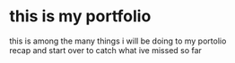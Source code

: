 # this is my portfolio  
this is among the many things i will be doing to my portolio 
<br>
recap and start over to catch what ive missed so far